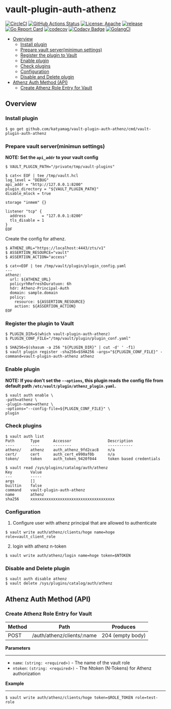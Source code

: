 # vault-plugin-auth-athenz

[![CircleCI](https://circleci.com/gh/katyamag/vault-plugin-auth-athenz/tree/master.svg?style=svg)](https://circleci.com/gh/katyamag/vault-plugin-auth-athenz/tree/master) [![GitHub Actions Status](https://github.com/katyamag/vault-plugin-auth-athenz/workflows/vault-athenz-auth-plugin/badge.svg?branch=master)](https://github.com/katyamag/vault-plugin-auth-athenz/actions) [![License: Apache](https://img.shields.io/badge/License-Apache%202.0-blue.svg?style=flat-square)](https://opensource.org/licenses/Apache-2.0) [![release](https://img.shields.io/github/release/katyamag/vault-plugin-auth-athenz.svg?style=flat-square)](https://github.com/katyamag/vault-plugin-auth-athenz/releases/latest) [![Go Report Card](https://goreportcard.com/badge/github.com/katyamag/vault-plugin-auth-athenz)](https://goreportcard.com/report/github.com/katyamag/vault-plugin-auth-athenz) [![codecov](https://codecov.io/gh/katyamag/vault-plugin-auth-athenz/branch/master/graph/badge.svg)](https://codecov.io/gh/katyamag/vault-plugin-auth-athenz) [![Codacy Badge](https://api.codacy.com/project/badge/Grade/b882607af6db48f88f3c2fbd33e78686)](https://www.codacy.com/manual/katyamag/vault-plugin-auth-athenz?utm_source=github.com&utm_medium=referral&utm_content=katyamag/vault-plugin-auth-athenz&utm_campaign=Badge_Grade) [![GolangCI](https://golangci.com/badges/github.com/katyamag/vault-plugin-auth-athenz.svg?style=flat-square)](https://golangci.com/r/github.com/katyamag/vault-plugin-auth-athenz)

<!-- START doctoc generated TOC please keep comment here to allow auto update -->

<!-- DON'T EDIT THIS SECTION, INSTEAD RE-RUN doctoc TO UPDATE -->

-   [Overview](#overview)
    -   [Install plugin](#install-plugin)
    -   [Prepare vault server(minimun settings)](#prepare-vault-serverminimun-settings)
    -   [Register the plugin to Vault](#register-the-plugin-to-vault)
    -   [Enable plugin](#enable-plugin)
    -   [Check plugins](#check-plugins)
    -   [Configuration](#configuration)
    -   [Disable and Delete plugin](#disable-and-delete-plugin)
-   [Athenz Auth Method (API)](#athenz-auth-method-api)
    -   [Create Athenz Role Entry for Vault](#create-athenz-role-entry-for-vault)

<!-- END doctoc generated TOC please keep comment here to allow auto update -->

## Overview

### Install plugin
```
$ go get github.com/katyamag/vault-plugin-auth-athenz/cmd/vault-plugin-auth-athenz
```

### Prepare vault server(minimun settings)

**NOTE: Set the `api_addr` to your vault config**
```
$ VAULT_PLUGIN_PATH="/private/tmp/vault-plugins"

$ cat<< EOF | tee /tmp/vault.hcl
log_level = "DEBUG"
api_addr = "http://127.0.0.1:8200"
plugin_directory = "${VAULT_PLUGIN_PATH}"
disable_mlock = true

storage "inmem" {}

listener "tcp" {
  address       = "127.0.0.1:8200"
  tls_disable = 1
}
EOF
```

Create the config for athenz.
```
$ ATHENZ_URL="https://localhost:4443/zts/v1"
$ ASSERTION_RESOURCE="vault"
$ ASSERTION_ACTION="access"

$ cat<<EOF | tee /tmp/vault/plugin/plugin_config.yaml
---
athenz:
  url: ${ATHENZ_URL}
  policyrhRefreshDuratuon: 6h
  hdr: Athenz-Principal-Auth
  domain: sample.domain
  policy:
    resource: ${ASSERTION_RESOURCE}
    action: ${ASSERTION_ACTION}
EOF
```

### Register the plugin to Vault
```
$ PLUGIN_DIR=$(which vault-plugin-auth-athenz)
$ PLUGIN_CONF_FILE="/tmp/vault/plugin/plugin_conf.yaml"

$ SHA256=$(shasum -a 256 "${PLUGIN_DIR}" | cut -d' ' -f1)
$ vault plugin register -sha256=$SHA256 -args="${PLUGIN_CONF_FILE}" -command=vault-plugin-auth-athenz athenz
```

### Enable plugin

**NOTE: If you don't set the `--options`, this plugin reads the config file from default path `/etc/vault/plugin/athenz_plugin.yaml`.**
```
$ vault auth enable \
-path=athenz \
-plugin-name=athenz \
-options="--config-file=${PLUGIN_CONF_FILE}" \
plugin
```

### Check plugins
```
$ vault auth list
Path       Type      Accessor                Description
----       ----      --------                -----------
athenz/    athenz    auth_athenz_9fd2cac8    n/a
cert/      cert      auth_cert_e990af0b      n/a
token/     token     auth_token_9420f044     token based credentials

$ vault read /sys/plugins/catalog/auth/athenz
Key        Value
---        -----
args       []
builtin    false
command    vault-plugin-auth-athenz
name       athenz
sha256     xxxxxxxxxxxxxxxxxxxxxxxxxxxxxxxxxxxxx
```

### Configuration

1.  Configure user with athenz principal that are allowed to authenticate

```
$ vault write auth/athenz/clients/hoge name=hoge role=vault_client_role
```

2.  login with athenz n-token

```
$ vault write auth/athenz/login name=hoge token=$NTOKEN
```

### Disable and Delete plugin
```
$ vault auth disable athenz
$ vault delete /sys/plugins/catalog/auth/athenz
```

## Athenz Auth Method (API)

### Create Athenz Role Entry for Vault

| Method | Path                       | Produces         |
| ------ | -------------------------- | ---------------- |
| POST   | /auth/athenz/clients/:name | 204 (empty body) |

**Parameters**

* * *

-   `name`: `(string: <required>)` - The name of the vault role
-   `ntoken`: `(string: <required>)` - The Ntoken (N-Tokens) for Athenz authorization

**Example**

* * *

```
$ vault write auth/athenz/clients/hoge token=$ROLE_TOKEN role=test-role
```
